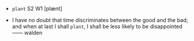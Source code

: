 - `plant` S2 W1 [plænt]



-  I have no doubt that time discriminates between the good and the bad; and when at last I shall `plant`, I shall be less likely to be disappointed —— walden
